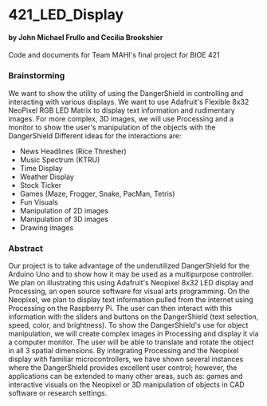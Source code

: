 # 421_LED_Display
#### by John Michael Frullo and Cecilia Brookshier

Code and documents for Team MAHI's final project for BIOE 421

### Brainstorming

We want to show the utility of using the DangerShield in controlling and interacting with various displays. We want to use Adafruit's Flexible 8x32 NeoPixel RGB LED Matrix to display text information and rudimentary images. For more complex, 3D images, we will use Processing and a monitor to show the user's manipulation of the objects with the DangerShield
Different ideas for the interactions are:
* News Headlines (Rice Thresher)
* Music Spectrum (KTRU)
* Time Display
* Weather Display
* Stock Ticker
* Games (Maze, Frogger, Snake, PacMan, Tetris)
* Fun Visuals
* Manipulation of 2D images
* Manipulation of 3D images
* Drawing images

### Abstract

Our project is to take advantage of the underutilized DangerShield for the Arduino Uno and to show how it may be used as a multipurpose controller. We plan on illustrating this using Adafruit's Neopixel 8x32 LED display and Processing, an open source software for visual arts programming. On the Neopixel, we plan to display text information pulled from the internet using Processing on the Raspberry Pi. The user can then interact with this information with the sliders and buttons on the DangerShield (text selection, speed, color, and brightness). To show the DangerShield's use for object manipulation, we will create complex images in Processing and display it via a computer monitor. The user will be able to translate and rotate the object in all 3 spatial dimensions. By integrating Processing and the Neopixel display with familiar microcontrollers, we have shown several instances where the DangerShield provides excellent user control; however, the applications can be extended to many other areas, such as: games and interactive visuals on the Neopixel or 3D manipulation of objects in CAD software or research settings.


